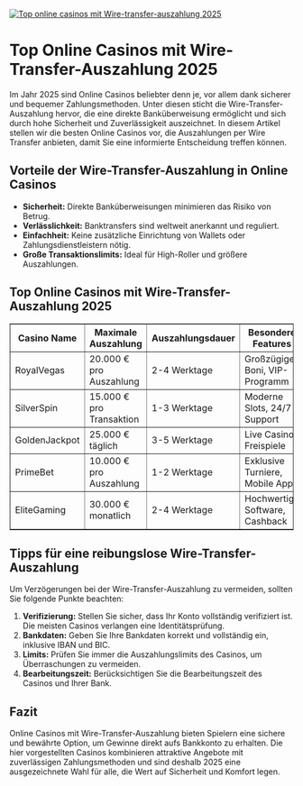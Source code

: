 [![Top online casinos mit Wire-transfer-auszahlung 2025](https://123-caf.pages.dev/gitsignup.png)](https://vrmoo.ru/Bt82HjjY)

<h1>Top Online Casinos mit Wire-Transfer-Auszahlung 2025</h1>  <p>Im Jahr 2025 sind Online Casinos beliebter denn je, vor allem dank sicherer und bequemer Zahlungsmethoden. Unter diesen sticht die Wire-Transfer-Auszahlung hervor, die eine direkte Banküberweisung ermöglicht und sich durch hohe Sicherheit und Zuverlässigkeit auszeichnet. In diesem Artikel stellen wir die besten Online Casinos vor, die Auszahlungen per Wire Transfer anbieten, damit Sie eine informierte Entscheidung treffen können.</p>  <h2>Vorteile der Wire-Transfer-Auszahlung in Online Casinos</h2>  <ul>   <li><strong>Sicherheit:</strong> Direkte Banküberweisungen minimieren das Risiko von Betrug.</li>   <li><strong>Verlässlichkeit:</strong> Banktransfers sind weltweit anerkannt und reguliert.</li>   <li><strong>Einfachheit:</strong> Keine zusätzliche Einrichtung von Wallets oder Zahlungsdienstleistern nötig.</li>   <li><strong>Große Transaktionslimits:</strong> Ideal für High-Roller und größere Auszahlungen.</li> </ul>  <h2>Top Online Casinos mit Wire-Transfer-Auszahlung 2025</h2>  <table border="1" cellpadding="8" cellspacing="0">   <thead>     <tr>       <th>Casino Name</th>       <th>Maximale Auszahlung</th>       <th>Auszahlungsdauer</th>       <th>Besondere Features</th>     </tr>   </thead>   <tbody>     <tr>       <td>RoyalVegas</td>       <td>20.000 € pro Auszahlung</td>       <td>2-4 Werktage</td>       <td>Großzügige Boni, VIP-Programm</td>     </tr>     <tr>       <td>SilverSpin</td>       <td>15.000 € pro Transaktion</td>       <td>1-3 Werktage</td>       <td>Moderne Slots, 24/7 Support</td>     </tr>     <tr>       <td>GoldenJackpot</td>       <td>25.000 € täglich</td>       <td>3-5 Werktage</td>       <td>Live Casino, Freispiele</td>     </tr>     <tr>       <td>PrimeBet</td>       <td>10.000 € pro Auszahlung</td>       <td>1-2 Werktage</td>       <td>Exklusive Turniere, Mobile App</td>     </tr>     <tr>       <td>EliteGaming</td>       <td>30.000 € monatlich</td>       <td>2-4 Werktage</td>       <td>Hochwertige Software, Cashback</td>     </tr>   </tbody> </table>  <h2>Tipps für eine reibungslose Wire-Transfer-Auszahlung</h2>  <p>Um Verzögerungen bei der Wire-Transfer-Auszahlung zu vermeiden, sollten Sie folgende Punkte beachten:</p>  <ol>   <li><strong>Verifizierung:</strong> Stellen Sie sicher, dass Ihr Konto vollständig verifiziert ist. Die meisten Casinos verlangen eine Identitätsprüfung.</li>   <li><strong>Bankdaten:</strong> Geben Sie Ihre Bankdaten korrekt und vollständig ein, inklusive IBAN und BIC.</li>   <li><strong>Limits:</strong> Prüfen Sie immer die Auszahlungslimits des Casinos, um Überraschungen zu vermeiden.</li>   <li><strong>Bearbeitungszeit:</strong> Berücksichtigen Sie die Bearbeitungszeit des Casinos und Ihrer Bank.</li> </ol>  <h2>Fazit</h2> <p>Online Casinos mit Wire-Transfer-Auszahlung bieten Spielern eine sichere und bewährte Option, um Gewinne direkt aufs Bankkonto zu erhalten. Die hier vorgestellten Casinos kombinieren attraktive Angebote mit zuverlässigen Zahlungsmethoden und sind deshalb 2025 eine ausgezeichnete Wahl für alle, die Wert auf Sicherheit und Komfort legen.</p>